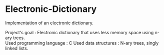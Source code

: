 # Electronic-Dictionary
Implementation of an electronic dictionary.  

Project's goal : Electronic dictionary that uses less memory space using n-ary trees.  
Used programming language : 
C  Used data structures : N-ary trees, singly linked lists.
